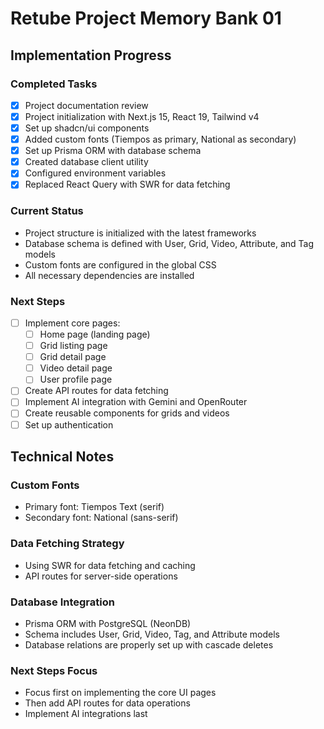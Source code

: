 # Retube Project Memory Bank 01

## Implementation Progress

### Completed Tasks
- [x] Project documentation review
- [x] Project initialization with Next.js 15, React 19, Tailwind v4
- [x] Set up shadcn/ui components 
- [x] Added custom fonts (Tiempos as primary, National as secondary)
- [x] Set up Prisma ORM with database schema
- [x] Created database client utility
- [x] Configured environment variables
- [x] Replaced React Query with SWR for data fetching

### Current Status
- Project structure is initialized with the latest frameworks
- Database schema is defined with User, Grid, Video, Attribute, and Tag models
- Custom fonts are configured in the global CSS
- All necessary dependencies are installed

### Next Steps
- [ ] Implement core pages:
  - [ ] Home page (landing page)
  - [ ] Grid listing page
  - [ ] Grid detail page
  - [ ] Video detail page
  - [ ] User profile page
- [ ] Create API routes for data fetching
- [ ] Implement AI integration with Gemini and OpenRouter
- [ ] Create reusable components for grids and videos
- [ ] Set up authentication

## Technical Notes

### Custom Fonts
- Primary font: Tiempos Text (serif)
- Secondary font: National (sans-serif)

### Data Fetching Strategy
- Using SWR for data fetching and caching
- API routes for server-side operations

### Database Integration
- Prisma ORM with PostgreSQL (NeonDB)
- Schema includes User, Grid, Video, Tag, and Attribute models
- Database relations are properly set up with cascade deletes

### Next Steps Focus
- Focus first on implementing the core UI pages
- Then add API routes for data operations
- Implement AI integrations last 